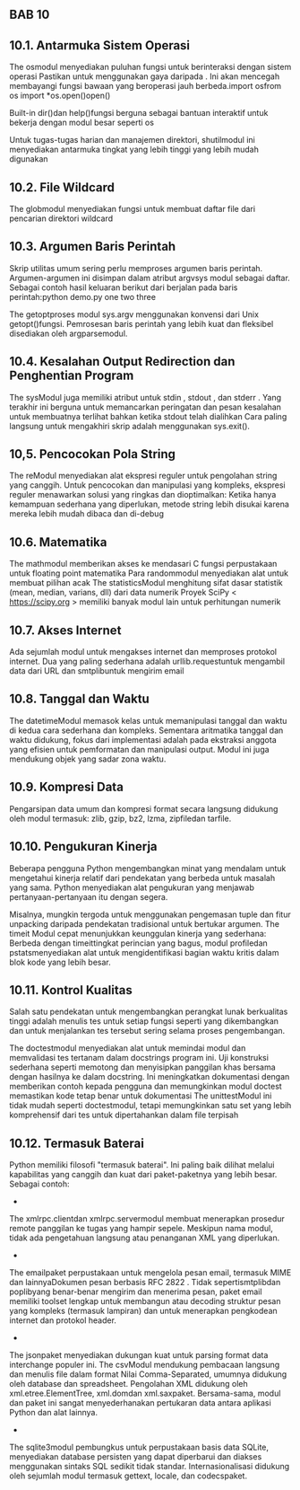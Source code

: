 BAB 10
-
10.1. Antarmuka Sistem Operasi 
-

The osmodul menyediakan puluhan fungsi untuk berinteraksi dengan sistem operasi
Pastikan untuk menggunakan gaya daripada . Ini akan mencegah membayangi fungsi bawaan yang beroperasi jauh berbeda.import osfrom os import *os.open()open()

Built-in dir()dan help()fungsi berguna sebagai bantuan interaktif untuk bekerja dengan modul besar seperti os

Untuk tugas-tugas harian dan manajemen direktori, shutilmodul ini menyediakan antarmuka tingkat yang lebih tinggi yang lebih mudah digunakan

10.2. File Wildcard 
-
The globmodul menyediakan fungsi untuk membuat daftar file dari pencarian direktori wildcard

10.3. Argumen Baris Perintah 
-
Skrip utilitas umum sering perlu memproses argumen baris perintah. Argumen-argumen ini disimpan dalam atribut argvsys modul sebagai daftar. Sebagai contoh hasil keluaran berikut dari berjalan pada baris perintah:python demo.py one two three

The getoptproses modul sys.argv menggunakan konvensi dari Unix getopt()fungsi. Pemrosesan baris perintah yang lebih kuat dan fleksibel disediakan oleh argparsemodul.

10.4. Kesalahan Output Redirection dan Penghentian Program 
-
The sysModul juga memiliki atribut untuk stdin , stdout , dan stderr . Yang terakhir ini berguna untuk memancarkan peringatan dan pesan kesalahan untuk membuatnya terlihat bahkan ketika stdout telah dialihkan
Cara paling langsung untuk mengakhiri skrip adalah menggunakan sys.exit().

10,5. Pencocokan Pola String
-
The reModul menyediakan alat ekspresi reguler untuk pengolahan string yang canggih. Untuk pencocokan dan manipulasi yang kompleks, ekspresi reguler menawarkan solusi yang ringkas dan dioptimalkan:
Ketika hanya kemampuan sederhana yang diperlukan, metode string lebih disukai karena mereka lebih mudah dibaca dan di-debug

10.6. Matematika
-
The mathmodul memberikan akses ke mendasari C fungsi perpustakaan untuk floating point matematika
Para randommodul menyediakan alat untuk membuat pilihan acak
The statisticsModul menghitung sifat dasar statistik (mean, median, varians, dll) dari data numerik
Proyek SciPy < https://scipy.org > memiliki banyak modul lain untuk perhitungan numerik

10.7. Akses Internet 
-
Ada sejumlah modul untuk mengakses internet dan memproses protokol internet. Dua yang paling sederhana adalah urllib.requestuntuk mengambil data dari URL dan smtplibuntuk mengirim email

10.8. Tanggal dan Waktu 
-
The datetimeModul memasok kelas untuk memanipulasi tanggal dan waktu di kedua cara sederhana dan kompleks. Sementara aritmatika tanggal dan waktu didukung, fokus dari implementasi adalah pada ekstraksi anggota yang efisien untuk pemformatan dan manipulasi output. Modul ini juga mendukung objek yang sadar zona waktu.

10.9. Kompresi Data 
-
Pengarsipan data umum dan kompresi format secara langsung didukung oleh modul termasuk: zlib, gzip, bz2, lzma, zipfiledan tarfile.

10.10. Pengukuran Kinerja 
-
Beberapa pengguna Python mengembangkan minat yang mendalam untuk mengetahui kinerja relatif dari pendekatan yang berbeda untuk masalah yang sama. Python menyediakan alat pengukuran yang menjawab pertanyaan-pertanyaan itu dengan segera.

Misalnya, mungkin tergoda untuk menggunakan pengemasan tuple dan fitur unpacking daripada pendekatan tradisional untuk bertukar argumen. The timeit Modul cepat menunjukkan keunggulan kinerja yang sederhana:
Berbeda dengan timeittingkat perincian yang bagus, modul profiledan pstatsmenyediakan alat untuk mengidentifikasi bagian waktu kritis dalam blok kode yang lebih besar.

10.11. Kontrol Kualitas 
-
Salah satu pendekatan untuk mengembangkan perangkat lunak berkualitas tinggi adalah menulis tes untuk setiap fungsi seperti yang dikembangkan dan untuk menjalankan tes tersebut sering selama proses pengembangan.

The doctestmodul menyediakan alat untuk memindai modul dan memvalidasi tes tertanam dalam docstrings program ini. Uji konstruksi sederhana seperti memotong dan menyisipkan panggilan khas bersama dengan hasilnya ke dalam docstring. Ini meningkatkan dokumentasi dengan memberikan contoh kepada pengguna dan memungkinkan modul doctest memastikan kode tetap benar untuk dokumentasi
The unittestModul ini tidak mudah seperti doctestmodul, tetapi memungkinkan satu set yang lebih komprehensif dari tes untuk dipertahankan dalam file terpisah

10.12. Termasuk Baterai 
-
Python memiliki filosofi "termasuk baterai". Ini paling baik dilihat melalui kapabilitas yang canggih dan kuat dari paket-paketnya yang lebih besar. Sebagai contoh:

-
The xmlrpc.clientdan xmlrpc.servermodul membuat menerapkan prosedur remote panggilan ke tugas yang hampir sepele. Meskipun nama modul, tidak ada pengetahuan langsung atau penanganan XML yang diperlukan.

-
The emailpaket perpustakaan untuk mengelola pesan email, termasuk MIME dan lainnyaDokumen pesan berbasis RFC 2822 . Tidak sepertismtplibdan poplibyang benar-benar mengirim dan menerima pesan, paket email memiliki toolset lengkap untuk membangun atau decoding struktur pesan yang kompleks (termasuk lampiran) dan untuk menerapkan pengkodean internet dan protokol header.

-
The jsonpaket menyediakan dukungan kuat untuk parsing format data interchange populer ini. The csvModul mendukung pembacaan langsung dan menulis file dalam format Nilai Comma-Separated, umumnya didukung oleh database dan spreadsheet. Pengolahan XML didukung oleh xml.etree.ElementTree, xml.domdan xml.saxpaket. Bersama-sama, modul dan paket ini sangat menyederhanakan pertukaran data antara aplikasi Python dan alat lainnya.

-
The sqlite3modul pembungkus untuk perpustakaan basis data SQLite, menyediakan database persisten yang dapat diperbarui dan diakses menggunakan sintaks SQL sedikit tidak standar.
Internasionalisasi didukung oleh sejumlah modul termasuk gettext, locale, dan codecspaket.
